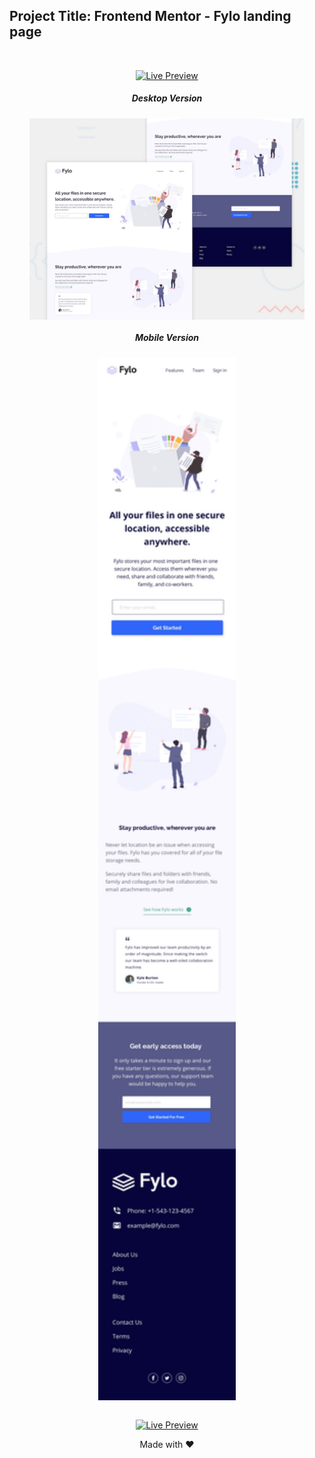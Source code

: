 <h2>Project Title: Frontend Mentor - Fylo landing page</h2>

<br>

<div align="center">

[![Live Preview](https://img.shields.io/badge/Live_Preview-5C488E?style=for-the-badge&logo=data:image/svg%2bxml;base64,PHN2ZyB4bWxucz0iaHR0cDovL3d3dy53My5vcmcvMjAwMC9zdmciIGNsYXNzPSJpb25pY29uIiB2aWV3Qm94PSIwIDAgNTEyIDUxMiI+PHBhdGggZD0iTTIwOCAzNTJoLTY0YTk2IDk2IDAgMDEwLTE5Mmg2NE0zMDQgMTYwaDY0YTk2IDk2IDAgMDEwIDE5MmgtNjRNMTYzLjI5IDI1NmgxODcuNDIiIGZpbGw9Im5vbmUiIHN0cm9rZT0id2hpdGUiIHN0cm9rZS1saW5lY2FwPSJyb3VuZCIgc3Ryb2tlLWxpbmVqb2luPSJyb3VuZCIgc3Ryb2tlLXdpZHRoPSIzNiIvPjwvc3ZnPg==)](https://ankantalukdar.github.io)

</div>

<div align="center">

<h5 style="text-align: center;">Desktop Version</h5>

<img src="design/desktop-preview.jpg" alt="" width="440px" align="center">



<h5 style="text-align: center;">Mobile Version</h5>

<img src="design/mobile-design.jpg" alt="" width="220px" align="center">


</div>

<br>

<div align="center">

[![Live Preview](https://img.shields.io/badge/Live_Preview-5C488E?style=for-the-badge&logo=data:image/svg%2bxml;base64,PHN2ZyB4bWxucz0iaHR0cDovL3d3dy53My5vcmcvMjAwMC9zdmciIGNsYXNzPSJpb25pY29uIiB2aWV3Qm94PSIwIDAgNTEyIDUxMiI+PHBhdGggZD0iTTIwOCAzNTJoLTY0YTk2IDk2IDAgMDEwLTE5Mmg2NE0zMDQgMTYwaDY0YTk2IDk2IDAgMDEwIDE5MmgtNjRNMTYzLjI5IDI1NmgxODcuNDIiIGZpbGw9Im5vbmUiIHN0cm9rZT0id2hpdGUiIHN0cm9rZS1saW5lY2FwPSJyb3VuZCIgc3Ryb2tlLWxpbmVqb2luPSJyb3VuZCIgc3Ryb2tlLXdpZHRoPSIzNiIvPjwvc3ZnPg==)](https://ankantalukdar.github.io)

<p style="text-align: center;">Made with ❤️ </p>

</div>